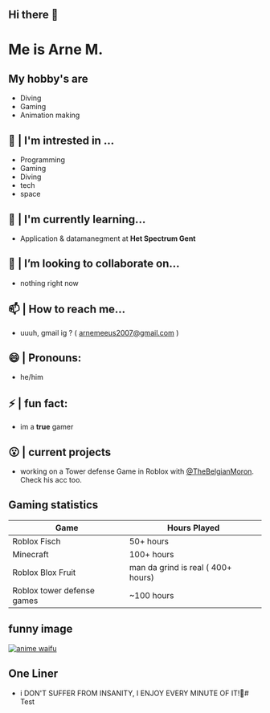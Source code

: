 ## Hi there 👋

# Me is Arne M. #




## My hobby's are

- Diving
- Gaming
- Animation making

## 🤯 | I'm intrested in ...

- Programming
- Gaming
- Diving
- tech
- space

## 🌱 | I'm currently learning...

- Application & datamanegment at **Het Spectrum Gent**

## 🫨 | I’m looking to collaborate on...

- nothing right now

## 📫 | How to reach me...

- uuuh, gmail ig ? ( arnemeeus2007@gmail.com )

## 😄 | Pronouns:

- he/him

## ⚡  | fun fact:

- im a **true** gamer

## 😮‍ | current projects

- working on a Tower defense Game in Roblox with [@TheBelgianMoron](https://github.com/TheBelgianMoron). Check his acc too.

## Gaming statistics

| Game | Hours Played|
|------|-------------|
| Roblox Fisch | 50+ hours |
| Minecraft | 100+ hours |
| Roblox Blox Fruit | man da grind is real ( 400+ hours)|
| Roblox tower defense games | ~100 hours |

## funny image
[![anime waifu](https://encrypted-tbn0.gstatic.com/images?q=tbn:ANd9GcRzLUCK_ZEGSjIryD3EuhR9xZIvjivhc25YJQ&s)](https://media.tenor.com/QA6mPKs100UAAAAM/caught-in.gif)

## One Liner

- i DON'T SUFFER FROM INSANITY, I ENJOY EVERY MINUTE OF IT!🫠#   T e s t  
 